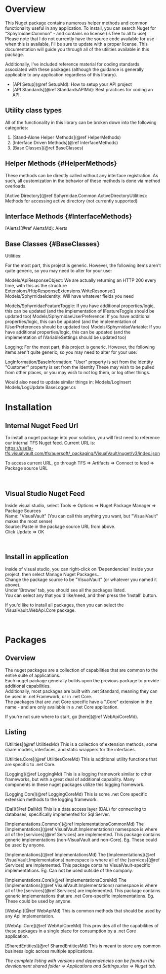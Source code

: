 # Overview
This Nuget package contains numerous helper methods and common functionality useful in any application.
To install, you can search Nuget for "Sphyrnidae.Common" - and contains no license (is free to all to use).
Please note that I do not currently have the source code available for use - when this is available, I'll be sure to update with a proper license.
This documentation will guide you through all of the utilities available in this package.

Additionally, I've included reference material for coding standards associated with these packages (although the guidance is generally applicable to any application regardless of this library).
- [API Setup](@ref SetupMd): How to setup your API project
- [API Standards](@ref StandardsAPIMd): Best practices for coding an API.


## Utility class types
All of the functionality in this library can be broken down into the following categories:
1. [Stand-Alone Helper Methods](@ref HelperMethods)
2. [Interface Driven Methods](@ref InterfaceMethods)
3. [Base Classes](@ref BaseClasses)

## Helper Methods {#HelperMethods}
These methods can be directly called without any interface registration.
As such, all customization in the behavior of these methods is done via method overloads.

[Active Directory](@ref Sphyrnidae.Common.ActiveDirectoryUtilities): Methods for accessing active directory (not currently supported)


## Interface Methods {#InterfaceMethods}
[Alerts](@ref AlertsMd): Alerts


## Base Classes {#BaseClasses}


Utilities:

For the most part, this project is generic.
However, the following items aren't quite generic, so you may need to alter for your use:

Models/ApiResponseObject: We are actually returning an HTTP 200 every time, with this as the structure
Extensions/HttpResponseExtensions.WriteResponse()
Models/SphyrnidaeIdentity: Will have whatever fields you need

Models/SphyrnidaeFeatureToggle: If you have additional properties/logic, this can be updated (and the implementation of IFeatureToggle should be updated too)
Models/SphyrnidaeUserPreference: If you have additional properties/logic, this can be updated (and the implementation of IUserPreferences should be updated too)
Models/SphyrnidaeVariable: If you have additional properties/logic, this can be updated (and the implementation of IVariableSettings should be updated too)

Logging:
For the most part, this project is generic.
However, the following items aren't quite generic, so you may need to alter for your use:

LogInformation/BaseInformation:
"User" property is set from the Identity
"Customer" property is set from the Identity
These may wish to be pulled from other places, or you may wish to not log them, or log other things.

Would also need to update similar things in:
Models/LogInsert
Models/LogUpdate
BaseLogger.cs


# Installation
## Internal Nuget Feed Url
To install a nuget package into your solution, you will first need to reference our internal TFS Nuget feed. Current URL is:<br />
https://use1a-tfs.visualvault.com/tfs/auersoft/_packaging/VisualVault/nuget/v3/index.json

To access current URL, go through TFS => Artifacts => Connect to feed => Package source URL

<br />

## Visual Studio Nuget Feed
Inside visual studio, select Tools => Options => Nuget Package Manager => Package Sources<br />
Name: "VisualVault" (You can call this anything you want, but "VisualVault" makes the most sense)<br />
Source: Paste in the package source URL from above.<br />
Click Update => OK

<br />

## Install in application
Inside of visual studio, you can right-click on 'Dependencies' inside your project, then select Manage Nuget Packages...<br />
Change the package source to be "VisualVault" (or whatever you named it above).<br />
Under 'Browse' tab, you should see all the packages listed.<br />
You can select any that you'd like/need, and then press the 'Install' button.

If you'd like to install all packages, then you can select the VisualVault.WebApi.Core package.

<br />

# Packages
## Overview
The nuget packages are a collection of capabilities that are common to the entire suite of applications.<br />
Each nuget package generally builds upon the previous package to provide additional capabilities.<br />
Additionally, most packages are built with .net Standard, meaning they can be used in .net Framework, or in .net Core.<br />
The packages that are .net Core specific have a ".Core" extension in the name - and are only available in a .net Core application.

If you're not sure where to start, go [here](@ref WebApiCoreMd).

## Listing
[Utilities](@ref UtilitiesMd)
This is a collection of extension methods, some share models, interfaces, and static wrappers for the interfaces.

[Utilities.Core](@ref UtilitiesCoreMd)
This is additional utility functions that are specific to .net Core.

[Logging](@ref LoggingMd)
This is a logging framework similar to other frameworks, but with a great deal of additional capability. Many components in these nuget packages utilize this logging framework.

[Logging.Core](@ref LoggingCoreMd)
This is some .net Core specific extension methods to the logging framework.

[Dal](@ref DalMd)
This is a data access layer (DAL) for connecting to databases, specifically implemented for Sql Server.

[Implementations.Common](@ref ImplementationsCommonMd)
The [Implementations](@ref VisualVault.Implementations) namespace is where all of the [services](@ref Services) are implemented. This package contains generic implementations (non-VisualVault and non-Core). Eg. These could be used by anyone.

[Implementations](@ref ImplementationsMd)
The [Implementations](@ref VisualVault.Implementations) namespace is where all of the [services](@ref Services) are implemented. This package contains VisualVault-specific implementations. Eg. Can not be used outside of the company.

[Implementations.Core](@ref ImplementationsCoreMd)
The [Implementations](@ref VisualVault.Implementations) namespace is where all of the [services](@ref Services) are implemented. This package contains generic implementations that are .net Core-specific implementations. Eg. These could be used by anyone.

[WebApi](@ref WebApiMd)
This is common methods that should be used by any Api implementation.

[WebApi.Core](@ref WebApiCoreMd)
This provides all of the capabilities of these packages in a single place for consumption by a .net Core application.

[SharedEntities](@ref SharedEntitiesMd)
This is meant to store any common business logic across multiple applications.

<i>The complete listing with versions and dependencies can be found in the development shared folder => Applications and Settings.xlsx => Nuget tab.</i>